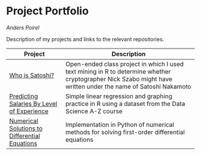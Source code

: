# Project Portfolio
*Anders Poirel*

Description of my projects and links to the relevant repositories.

| Project | Description |
| --- | --- |
| [Who is Satoshi?]() | Open-ended class project in which I used text mining in R to determine whether cryptographer Nick Szabo might have written under the name of Satoshi Nakamoto |
| [Predicting Salaries By Level of Experience](https://github.com/Jswig/DataScienceAZ/blob/master/SimpleLinearRegression/salary_slr.md) | Simple linear regression and graphing practice in R using a dataset from the Data Science A-Z course |
| [Numerical Solutions to Differential Equations](https://github.com/Jswig/numerical-diffeqs/blob/master/Solutions.ipynb)| Implementation in Python of numerical methods for solving first-order differential equations |

